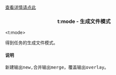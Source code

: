 <a href="head-tag-task.html">查看详情请点此</a>

### <div align="center">t:mode - 生成文件模式</div> ###

&lt;t:mode&gt;
<pre>
得到任务的生成文件模式。
</pre>

#### 说明 ####

<pre>
新建输出new,合并输出merge，覆盖输出overlay。
</pre>